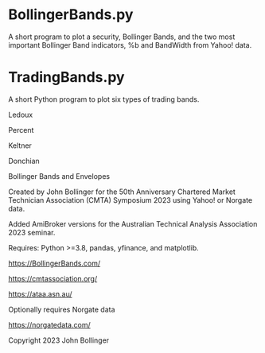 # BollingerBands.py
A short program to plot a security, Bollinger Bands, and the two most important Bollinger Band indicators, %b and BandWidth from Yahoo! data.
# TradingBands.py
A short Python program to plot six types of trading bands. 

  Ledoux

  Percent
  
  Keltner
  
  Donchian
  
  Bollinger Bands and Envelopes

Created by John Bollinger for the 50th Anniversary Chartered Market Technician Association (CMTA) Symposium 2023 using Yahoo! or Norgate data.

Added AmiBroker versions for the Australian Technical Analysis Association 2023 seminar.


Requires: Python >=3.8, pandas, yfinance, and matplotlib.

https://BollingerBands.com/

https://cmtassociation.org/

https://ataa.asn.au/

Optionally requires Norgate data

https://norgatedata.com/

Copyright 2023 John Bollinger
